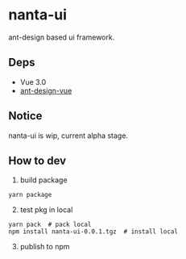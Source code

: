 # nanta-ui
ant-design based ui framework.

## Deps

- Vue 3.0  
- [ant-design-vue](https://github.com/vueComponent/ant-design-vue)

## Notice
nanta-ui is wip, current alpha stage.

## How to dev
1. build package
```
yarn package
```

2. test pkg in local
```
yarn pack  # pack local
npm install nanta-ui-0.0.1.tgz  # install local
```

3. publish to npm


